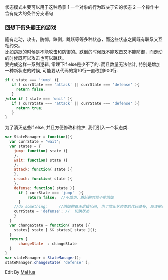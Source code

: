 状态模式主要可以用于这种场景
1 一个对象的行为取决于它的状态
2 一个操作中含有庞大的条件分支语句
<h3>回想下街头霸王的游戏</h3>
隆有走动，攻击，防御，跌倒，跳跃等等多种状态，而这些状态之间既有联系又互相约束。<br />
比如跳跃的时候是不能攻击和防御的。跌倒的时候既不能攻击又不能防御，而走动的时候既可以攻击也可以跳跃。<br />
要完成这样一系列逻辑, 常理下if else是少不了的. 而且数量无法估计, 特别是增加一种新状态的时候, 可能要从代码的第10行一直改到900行. <br />


```javascript
if ( state === 'jump' ){
   if ( currState === 'attack' || currState === 'defense' ){
     return false;
   }
}else if ( state === 'wait' ){
   if ( currState === 'attack' || currState === 'defense' ){
     return true;
   }
}

```

为了消灭这些if else, 并且方便修改和维护, 我们引入一个状态类.

```javascript
var StateManager = function(){
  var currState = 'wait';
  var states = {
    jump: function( state ){
    },
    wait: function( state ){
    },
    attack: function( state ){
    },
    crouch: function( state ){
    },
    defense: function( state ){
      if ( currState === 'jump'  ){
          return false;  //不成功，跳跃的时候不能防御
      }
    //do something;     //防御的真正逻辑代码, 为了防止状态类的代码过多, 应该把这些逻辑继续扔给真正的fight类来执行.
    currState = 'defense'; //  切换状态
    }
  }
  var changeState = function( state ){
    states[ state ] && states[ state ]();
  }
  return {
      changeState  : changeState
  }
}
var stateManager = StateManager();
stateManager.changeState( 'defense' );
```
Edit By [MaHua](http://mahua.jser.me)
